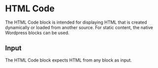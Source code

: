 # HTML Code

The HTML Code block is intended for displaying HTML that is created dynamically or loaded from another source. For static content, the native Wordpress blocks can be used.

## Input

The HTML Code block expects HTML from any block as input.
